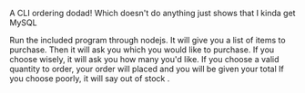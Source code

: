 A CLI ordering dodad!
Which doesn't do anything just shows that I kinda get MySQL

Run the included program through nodejs. 
It will give you a list of items to purchase. 
Then it will ask you which you would like to purchase. 
If you choose wisely, it will ask you how many you'd like. 
  If you choose a valid quantity to order, your order will placed and you will be given your total 
If you choose poorly, it will say out of stock .
  
